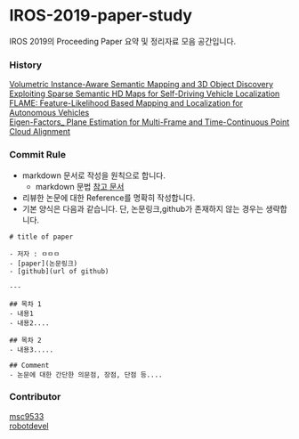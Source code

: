 # IROS-2019-paper-study

IROS 2019의 Proceeding Paper 요약 및 정리자료 모음 공간입니다.

### History
[Volumetric Instance-Aware Semantic Mapping and 3D Object Discovery](https://github.com/msc9533/IROS-2019-paper-study/blob/master/paper/Volumetric%20Instance-Aware%20Semantic%20Mapping%20and%203D%20Object%20Discovery.md)  
[Exploiting Sparse Semantic HD Maps for Self-Driving Vehicle Localization](https://github.com/msc9533/IROS-2019-paper-study/blob/master/paper/Exploiting%20Sparse%20Semantic%20HD%20Maps%20for%20Self-Driving%20Vehicle%20Localization.md)  
[FLAME: Feature-Likelihood Based Mapping and Localization for Autonomous Vehicles](https://github.com/msc9533/IROS-2019-paper-study/blob/master/paper/FLAME%2C%20Feature-Likelihood%20Based%20Mapping%20and%20Localization%20for%20Autonomous%20Vehicles.md)  
[Eigen-Factors_ Plane Estimation for Multi-Frame and Time-Continuous Point Cloud Alignment](https://github.com/msc9533/IROS-2019-paper-study/blob/master/paper/Eigen-Factors_%20Plane%20Estimation%20for%20Multi-Frame%20and%20Time-Continuous%20Point%20Cloud%20Alignment.md)  
### Commit Rule
- markdown 문서로 작성을 원칙으로 합니다.
  - markdown 문법 [참고 문서](https://guides.github.com/features/mastering-markdown/)
- 리뷰한 논문에 대한 Reference를 명확히 작성합니다.
- 기본 양식은 다음과 같습니다. 단, 논문링크,github가 존재하지 않는 경우는 생략합니다.
```
# title of paper

- 저자 : ㅁㅁㅁ
- [paper](논문링크)
- [github](url of github)

---

## 목차 1
- 내용1
- 내용2....

## 목차 2
- 내용3.....

## Comment
- 논문에 대한 간단한 의문점, 장점, 단점 등....

```

### Contributor

[msc9533](https://github.com/msc9533)  
[robotdevel](https://github.com/robotdevel)

